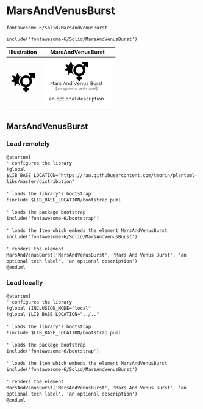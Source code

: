 # MarsAndVenusBurst


```text
fontawesome-6/Solid/MarsAndVenusBurst
```

```text
include('fontawesome-6/Solid/MarsAndVenusBurst')
```



| Illustration | MarsAndVenusBurst |
| :---: | :---: |
| ![illustration for Illustration](../../fontawesome-6/Solid/MarsAndVenusBurst.png) | ![illustration for MarsAndVenusBurst](../../fontawesome-6/Solid/MarsAndVenusBurst.Local.png) |




## MarsAndVenusBurst

### Load remotely
```plantuml
@startuml
' configures the library
!global $LIB_BASE_LOCATION="https://raw.githubusercontent.com/tmorin/plantuml-libs/master/distribution"

' loads the library's bootstrap
!include $LIB_BASE_LOCATION/bootstrap.puml

' loads the package bootstrap
include('fontawesome-6/bootstrap')

' loads the Item which embeds the element MarsAndVenusBurst
include('fontawesome-6/Solid/MarsAndVenusBurst')

' renders the element
MarsAndVenusBurst('MarsAndVenusBurst', 'Mars And Venus Burst', 'an optional tech label', 'an optional description')
@enduml
```

### Load locally
```plantuml
@startuml
' configures the library
!global $INCLUSION_MODE="local"
!global $LIB_BASE_LOCATION="../.."

' loads the library's bootstrap
!include $LIB_BASE_LOCATION/bootstrap.puml

' loads the package bootstrap
include('fontawesome-6/bootstrap')

' loads the Item which embeds the element MarsAndVenusBurst
include('fontawesome-6/Solid/MarsAndVenusBurst')

' renders the element
MarsAndVenusBurst('MarsAndVenusBurst', 'Mars And Venus Burst', 'an optional tech label', 'an optional description')
@enduml
```

